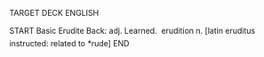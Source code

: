 TARGET DECK
ENGLISH

START
Basic
Erudite
Back: adj. Learned.  erudition n. [latin eruditus instructed: related to *rude]
END
